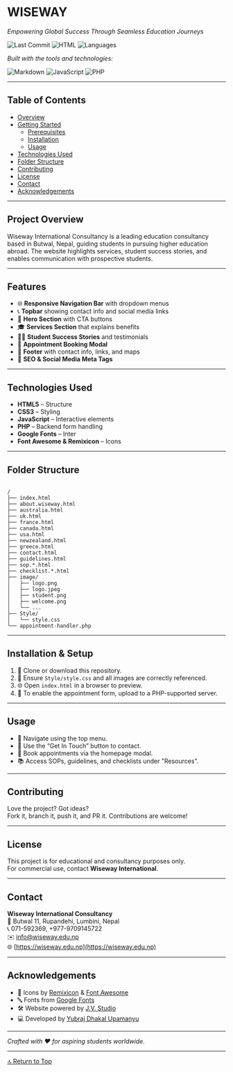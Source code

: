 
# WISEWAY

*Empowering Global Success Through Seamless Education Journeys*

![Last Commit](https://img.shields.io/badge/last%20commit-last%20tuesday-blue)
![HTML](https://img.shields.io/badge/html-88.6%25-orange)
![Languages](https://img.shields.io/badge/languages-4-blue)

_Built with the tools and technologies:_

![Markdown](https://img.shields.io/badge/-Markdown-000000?logo=markdown)
![JavaScript](https://img.shields.io/badge/-JavaScript-yellow?logo=javascript)
![PHP](https://img.shields.io/badge/-PHP-777BB4?logo=php)

---

## Table of Contents

- [Overview](#project-overview)
- [Getting Started](#getting-started)
  - [Prerequisites](#installation--setup)
  - [Installation](#installation--setup)
  - [Usage](#usage)
- [Technologies Used](#technologies-used)
- [Folder Structure](#folder-structure)
- [Contributing](#contributing)
- [License](#license)
- [Contact](#contact)
- [Acknowledgements](#acknowledgements)

---

## Project Overview

Wiseway International Consultancy is a leading education consultancy based in Butwal, Nepal, guiding students in pursuing higher education abroad. The website highlights services, student success stories, and enables communication with prospective students.

---

## Features

- 🌐 **Responsive Navigation Bar** with dropdown menus  
- 📞 **Topbar** showing contact info and social media links  
- 🎯 **Hero Section** with CTA buttons  
- 🎓 **Services Section** that explains benefits  
- 🧑‍🎓 **Student Success Stories** and testimonials  
- 📅 **Appointment Booking Modal**  
- 🦶 **Footer** with contact info, links, and maps  
- 🚀 **SEO & Social Media Meta Tags**

---

## Technologies Used

- **HTML5** – Structure
- **CSS3** – Styling
- **JavaScript** – Interactive elements
- **PHP** – Backend form handling
- **Google Fonts** – Inter
- **Font Awesome & Remixicon** – Icons

---

## Folder Structure

```

/
├── index.html
├── about.wiseway.html
├── australia.html
├── uk.html
├── france.html
├── canada.html
├── usa.html
├── newzealand.html
├── greece.html
├── contact.html
├── guidelines.html
├── sop.*.html
├── checklist.*.html
├── image/
│   ├── logo.png
│   ├── logo.jpeg
│   ├── student.png
│   ├── welcome.png
│   └── ...
├── Style/
│   └── style.css
└── appointment-handler.php

```

---

## Installation & Setup

1. 🔽 Clone or download this repository.
2. 📁 Ensure `Style/style.css` and all images are correctly referenced.
3. 🌐 Open `index.html` in a browser to preview.
4. 📨 To enable the appointment form, upload to a PHP-supported server.

---

## Usage

- 🔎 Navigate using the top menu.
- 📧 Use the “Get In Touch” button to contact.
- 📅 Book appointments via the homepage modal.
- 📚 Access SOPs, guidelines, and checklists under "Resources".

---

## Contributing

Love the project? Got ideas?  
Fork it, branch it, push it, and PR it. Contributions are welcome!

---

## License

This project is for educational and consultancy purposes only.  
For commercial use, contact **Wiseway International**.

---

## Contact

**Wiseway International Consultancy**  
📍 Butwal 11, Rupandehi, Lumbini, Nepal  
📞 071-592369, +977-9709145722  
✉️ [info@wiseway.edu.np](mailto:info@wiseway.edu.np)  
🌐 [https://wiseway.edu.np](https://wiseway.edu.np)

---

## Acknowledgements

- 🎨 Icons by [Remixicon](https://remixicon.com/) & [Font Awesome](https://fontawesome.com/)  
- 🔤 Fonts from [Google Fonts](https://fonts.google.com/specimen/Inter)  
- 🛠️ Website powered by [J.V. Studio](https://www.jvstudio.com.np/)  
- 💻 Developed by [Yubraj Dhakal Upamanyu](https://yubrazdhakal.com.np/)

---

_Crafted with ❤️ for aspiring students worldwide._

---

[🔝 Return to Top](#wiseway)
